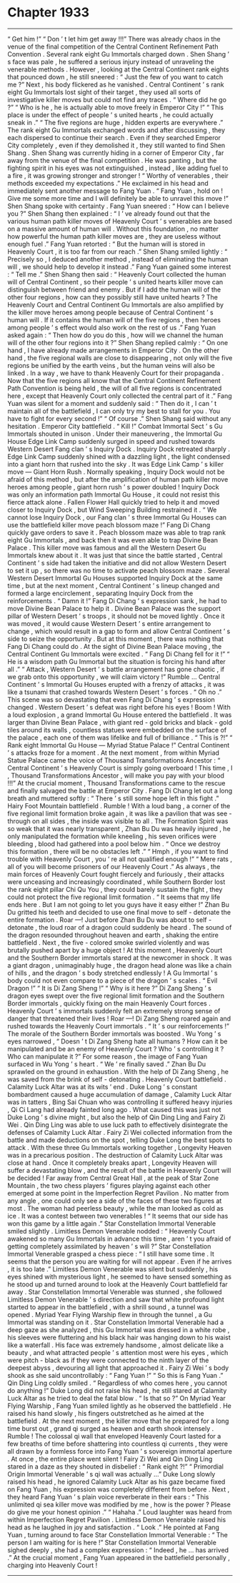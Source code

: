 
# Chapter 1933


---

“ Get him !”
“ Don ’ t let him get away !!!”
There was already chaos in the venue of the final competition of the Central Continent Refinement Path Convention .
Several rank eight Gu Immortals charged down .
Shen Shang ’ s face was pale , he suffered a serious injury instead of unraveling the venerable methods . However , looking at the Central Continent rank eights that pounced down , he still sneered : “ Just the few of you want to catch me ?”
Next , his body flickered as he vanished .
Central Continent ’ s rank eight Gu Immortals lost sight of their target , they used all sorts of investigative killer moves but could not find any traces .
“ Where did he go ?”
“ Who is he , he is actually able to move freely in Emperor City !”
“ This place is under the effect of people ’ s united hearts , he could actually sneak in .”
“ The five regions are huge , hidden experts are everywhere .”
The rank eight Gu Immortals exchanged words and after discussing , they each dispersed to continue their search .
Even if they searched Emperor City completely , even if they demolished it , they still wanted to find Shen Shang .
Shen Shang was currently hiding in a corner of Emperor City , far away from the venue of the final competition .
He was panting , but the fighting spirit in his eyes was not extinguished , instead , like adding fuel to a fire , it was growing stronger and stronger !
“ Worthy of venerables , their methods exceeded my expectations .” He exclaimed in his head and immediately sent another message to Fang Yuan .
“ Fang Yuan , hold on ! Give me some more time and I will definitely be able to unravel this move !” Shen Shang spoke with certainty .
Fang Yuan sneered : “ How can I believe you ?”
Shen Shang then explained : “ I ’ ve already found out that the various human path killer moves of Heavenly Court ’ s venerables are based on a massive amount of human will . Without this foundation , no matter how powerful the human path killer moves are , they are useless without enough fuel .”
Fang Yuan retorted : “ But the human will is stored in Heavenly Court , it is too far from our reach .”
Shen Shang smiled lightly : “ Precisely so , I deduced another method , instead of eliminating the human will , we should help to develop it instead .”
Fang Yuan gained some interest : “ Tell me .”
Shen Shang then said : “ Heavenly Court collected the human will of Central Continent , so their people ’ s united hearts killer move can distinguish between friend and enemy . But if I add the human will of the other four regions , how can they possibly still have united hearts ? The Heavenly Court and Central Continent Gu Immortals are also amplified by the killer move heroes among people because of Central Continent ’ s human will . If it contains the human will of the five regions , then heroes among people ’ s effect would also work on the rest of us .”
Fang Yuan asked again : “ Then how do you do this , how will we channel the human will of the other four regions into it ?”
Shen Shang replied calmly : “ On one hand , I have already made arrangements in Emperor City . On the other hand , the five regional walls are close to disappearing , not only will the five regions be unified by the earth veins , but the human veins will also be linked . In a way , we have to thank Heavenly Court for their propaganda . Now that the five regions all know that the Central Continent Refinement Path Convention is being held , the will of all five regions is concentrated here , except that Heavenly Court only collected the central part of it .”
Fang Yuan was silent for a moment and suddenly said : “ Then do it , I can ’ t maintain all of the battlefield , I can only try my best to stall for you . You have to fight for every second !”
“ Of course .” Shen Shang said without any hesitation .
Emperor City battlefield .
“ Kill !” Combat Immortal Sect ’ s Gu Immortals shouted in unison .
Under their maneuvering , the Immortal Gu House Edge Link Camp suddenly surged in speed and rushed towards Western Desert Fang clan ’ s Inquiry Dock .
Inquiry Dock retreated sharply .
Edge Link Camp suddenly shined with a dazzling light , the light condensed into a giant horn that rushed into the sky .
It was Edge Link Camp ’ s killer move — Giant Horn Rush .
Normally speaking , Inquiry Dock would not be afraid of this method , but after the amplification of human path killer move heroes among people , giant horn rush ’ s power doubled !
Inquiry Dock was only an information path Immortal Gu House , it could not resist this fierce attack alone .
Fallen Flower Hall quickly tried to help it and moved closer to Inquiry Dock , but Wind Sweeping Building restrained it .
“ We cannot lose Inquiry Dock , our Fang clan ’ s three Immortal Gu Houses can use the battlefield killer move peach blossom maze !” Fang Di Chang quickly gave orders to save it .
Peach blossom maze was able to trap rank eight Gu Immortals , and back then it was even able to trap Divine Bean Palace .
This killer move was famous and all the Western Desert Gu Immortals knew about it . It was just that since the battle started , Central Continent ’ s side had taken the initiative and did not allow Western Desert to set it up , so there was no time to activate peach blossom maze .
Several Western Desert Immortal Gu Houses supported Inquiry Dock at the same time , but at the next moment , Central Continent ’ s lineup changed and formed a large encirclement , separating Inquiry Dock from the reinforcements .
“ Damn it !” Fang Di Chang ’ s expression sank , he had to move Divine Bean Palace to help it .
Divine Bean Palace was the support pillar of Western Desert ’ s troops , it should not be moved lightly . Once it was moved , it would cause Western Desert ’ s entire arrangement to change , which would result in a gap to form and allow Central Continent ’ s side to seize the opportunity .
But at this moment , there was nothing that Fang Di Chang could do .
At the sight of Divine Bean Palace moving , the Central Continent Gu Immortals were excited .
“ Fang Di Chang fell for it !”
“ He is a wisdom path Gu Immortal but the situation is forcing his hand after all .”
“ Attack , Western Desert ’ s battle arrangement has gone chaotic , if we grab onto this opportunity , we will claim victory !”
Rumble …
Central Continent ’ s Immortal Gu Houses erupted with a frenzy of attacks , it was like a tsunami that crashed towards Western Desert ’ s forces .
“ Oh no .” This scene was so devastating that even Fang Di Chang ’ s expression changed .
Western Desert ’ s defeat was right before his eyes !
Boom !
With a loud explosion , a grand Immortal Gu House entered the battlefield .
It was larger than Divine Bean Palace , with giant red - gold bricks and black - gold tiles around its walls , countless statues were embedded on the surface of the palace , each one of them was lifelike and full of brilliance .
“ This is ?!”
“ Rank eight Immortal Gu House — Myriad Statue Palace !”
Central Continent ’ s attacks froze for a moment .
At the next moment , from within Myriad Statue Palace came the voice of Thousand Transformations Ancestor : “ Central Continent ’ s Heavenly Court is simply going overboard ! This time , I , Thousand Transformations Ancestor , will make you pay with your blood !!!”
At the crucial moment , Thousand Transformations came to the rescue and finally salvaged the battle at Emperor City .
Fang Di Chang let out a long breath and muttered softly : “ There ’ s still some hope left in this fight .”
Hairy Foot Mountain battlefield .
Rumble !
With a loud bang , a corner of the five regional limit formation broke again , it was like a pavilion that was see - through on all sides , the inside was visible to all .
The Formation Spirit was so weak that it was nearly transparent , Zhan Bu Du was heavily injured , he only manipulated the formation while kneeling , his seven orifices were bleeding , blood had gathered into a pool below him .
“ Once we destroy this formation , there will be no obstacles left .”
“ Hmph , if you want to find trouble with Heavenly Court , you ’ re all not qualified enough !”
“ Mere rats , all of you will become prisoners of our Heavenly Court .”
As always , the main forces of Heavenly Court fought fiercely and furiously , their attacks were unceasing and increasingly coordinated , while Southern Border lost the rank eight pillar Chi Qu You , they could barely sustain the fight , they could not protect the five regional limit formation .
“ It seems that my life ends here . But I am not going to let you guys have it easy either !” Zhan Bu Du gritted his teeth and decided to use one final move to self - detonate the entire formation .
Roar —!
Just before Zhan Bu Du was about to self - detonate , the loud roar of a dragon could suddenly be heard .
The sound of the dragon resounded throughout heaven and earth , shaking the entire battlefield .
Next , the five - colored smoke swirled violently and was brutally pushed apart by a huge object !
At this moment , Heavenly Court and the Southern Border immortals stared at the newcomer in shock .
It was a giant dragon , unimaginably huge , the dragon head alone was like a chain of hills , and the dragon ’ s body stretched endlessly !
A Gu Immortal ’ s body could not even compare to a piece of the dragon ’ s scales .
“ Evil Dragon !”
“ It is Di Zang Sheng !”
“ Why is it here ?”
Di Zang Sheng ’ s dragon eyes swept over the five regional limit formation and the Southern Border immortals , quickly fixing on the main Heavenly Court forces .
Heavenly Court ’ s immortals suddenly felt an extremely strong sense of danger that threatened their lives !
Roar —!
Di Zang Sheng roared again and rushed towards the Heavenly Court immortals .
“ It ’ s our reinforcements !” The morale of the Southern Border immortals was boosted .
Wu Yong ’ s eyes narrowed , “ Doesn ’ t Di Zang Sheng hate all humans ? How can it be manipulated and be an enemy of Heavenly Court ? Who ’ s controlling it ? Who can manipulate it ?”
For some reason , the image of Fang Yuan surfaced in Wu Yong ’ s heart .
“ We ’ re finally saved .” Zhan Bu Du sprawled on the ground in exhaustion . With the help of Di Zang Sheng , he was saved from the brink of self - detonating .
Heavenly Court battlefield .
Calamity Luck Altar was at its wits ’ end .
Duke Long ’ s constant bombardment caused a huge accumulation of damage , Calamity Luck Altar was in tatters , Bing Sai Chuan who was controlling it suffered heavy injuries , Qi Ci Lang had already fainted long ago .
What caused this was just not Duke Long ’ s divine might , but also the help of Qin Ding Ling and Fairy Zi Wei .
Qin Ding Ling was able to use luck path to effectively disintegrate the defenses of Calamity Luck Altar . Fairy Zi Wei collected information from the battle and made deductions on the spot , telling Duke Long the best spots to attack .
With these three Gu Immortals working together , Longevity Heaven was in a precarious position . The destruction of Calamity Luck Altar was close at hand .
Once it completely breaks apart , Longevity Heaven will suffer a devastating blow , and the result of the battle in Heavenly Court will be decided !
Far away from Central Great Hall , at the peak of Star Zone Mountain , the two chess players ’ figures playing against each other emerged at some point in the Imperfection Regret Pavilion .
No matter from any angle , one could only see a side of the faces of these two figures at most .
The woman had peerless beauty , while the man looked as cold as ice .
It was a contest between two venerables !
“ It seems that our side has won this game by a little again .” Star Constellation Immortal Venerable smiled slightly .
Limitless Demon Venerable nodded : “ Heavenly Court awakened so many Gu Immortals in advance this time , aren ’ t you afraid of getting completely assimilated by heaven ’ s will ?”
Star Constellation Immortal Venerable grasped a chess piece : “ I still have some time . It seems that the person you are waiting for will not appear . Even if he arrives , it is too late .”
Limitless Demon Venerable was silent but suddenly , his eyes shined with mysterious light , he seemed to have sensed something as he stood up and turned around to look at the Heavenly Court battlefield far away .
Star Constellation Immortal Venerable was stunned , she followed Limitless Demon Venerable ’ s direction and saw that white profound light started to appear in the battlefield , with a shrill sound , a tunnel was opened .
Myriad Year Flying Warship flew in through the tunnel , a Gu Immortal was standing on it .
Star Constellation Immortal Venerable had a deep gaze as she analyzed , this Gu Immortal was dressed in a white robe , his sleeves were fluttering and his black hair was hanging down to his waist like a waterfall . His face was extremely handsome , almost delicate like a beauty , and what attracted people ’ s attention most were his eyes , which were pitch - black as if they were connected to the ninth layer of the deepest abyss , devouring all light that approached it .
Fairy Zi Wei ’ s body shook as she said uncontrollably : “ Fang Yuan !”
“ So this is Fang Yuan .” Qin Ding Ling coldly smiled .
“ Regardless of who comes here , you cannot do anything !” Duke Long did not raise his head , he still stared at Calamity Luck Altar as he tried to deal the fatal blow .
“ Is that so ?” On Myriad Year Flying Warship , Fang Yuan smiled lightly as he observed the battlefield .
He raised his hand slowly , his fingers outstretched as he aimed at the battlefield .
At the next moment , the killer move that he prepared for a long time burst out , grand qi surged as heaven and earth shook intensely .
Rumble !
The colossal qi wall that enveloped Heavenly Court lasted for a few breaths of time before shattering into countless qi currents , they were all drawn by a formless force into Fang Yuan ’ s sovereign immortal aperture .
At once , the entire place went silent !
Fairy Zi Wei and Qin Ding Ling stared in a daze as they shouted in disbelief :
“ Rank eight ?!”
“ Primordial Origin Immortal Venerable ’ s qi wall was actually …”
Duke Long slowly raised his head , he ignored Calamity Luck Altar as his gaze became fixed on Fang Yuan , his expression was completely different from before .
Next , they heard Fang Yuan ’ s plain voice reverberate in their ears : “ This unlimited qi sea killer move was modified by me , how is the power ? Please do give me your honest opinion .”
“ Hahaha .” Loud laughter was heard from within Imperfection Regret Pavilion .
Limitless Demon Venerable raised his head as he laughed in joy and satisfaction .
“ Look .” He pointed at Fang Yuan , turning around to face Star Constellation Immortal Venerable : “ The person I am waiting for is here !”
Star Constellation Immortal Venerable sighed deeply , she had a complex expression : “ Indeed , he … has arrived .”
At the crucial moment , Fang Yuan appeared in the battlefield personally , charging into Heavenly Court !

---

